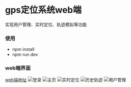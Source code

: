 # gps定位系统web端
实现用户管理、实时定位、轨迹模拟等功能  


### 使用
- npm install 
- npm run dev

### web端界面
[web端地址](https://github.com/fly7632785/myadmin/tree/gps)
![登录](https://cdn.jsdelivr.net/gh/fly7632785/blogs@latest/2020/images/image-20200702143257766.png)
![主页](https://cdn.jsdelivr.net/gh/fly7632785/blogs@latest/2020/images/image-20200702143344401.png)
![实时定位](https://cdn.jsdelivr.net/gh/fly7632785/blogs@latest/2020/images/image-20200702143431034.png)
![历史轨迹](https://cdn.jsdelivr.net/gh/fly7632785/blogs@latest/2020/images/image-20200702143808473.png)
![用户管理](https://cdn.jsdelivr.net/gh/fly7632785/blogs@latest/2020/images/image-20200702143910659.png)
